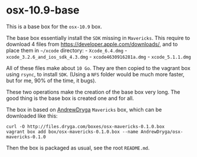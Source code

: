 # osx-10.9-base

This is a base box for the `osx-10.9` box.

The base box essentially install the `SDK` missing in `Mavericks`. This require
to download 4 files from https://developer.apple.com/downloads/, and to place
them in `~/xcode` directory:
    - `Xcode_6.4.dmg`
    - `xcode_3.2.6_and_ios_sdk_4.3.dmg`
    - `xcode4630916281a.dmg`
    - `xcode_5.1.1.dmg`

All of these files make about `10 Go`. They are then copied to the vagrant box
using `rsync`, to install `SDK`. (Using a `NFS` folder would be much more
faster, but for me, 90% of the time, it bugs).

These two operations make the creation of the base box very long. The good
thing is the base box is created one and for all.

The box in based on
[AndrewDryga](https://github.com/AndrewDryga/vagrant-box-osx) `Mavericks` box,
which can be downloaded like this:

    curl -O http://files.dryga.com/boxes/osx-mavericks-0.1.0.box
    vagrant box add box/osx-mavericks-0.1.0.box --name AndrewDryga/osx-mavericks-0.1.0

Then the box is packaged as usual, see the root `README.md`.
